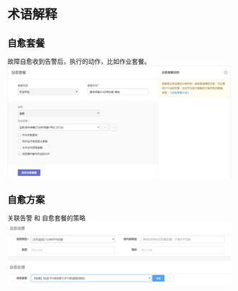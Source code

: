 # 术语解释

## 自愈套餐
故障自愈收到告警后，执行的动作，比如作业套餐。
![-w2020](../assets/15372664572577.jpg)


## 自愈方案
关联告警 和 自愈套餐的策略
![-w2020](../assets/fta001.png)
